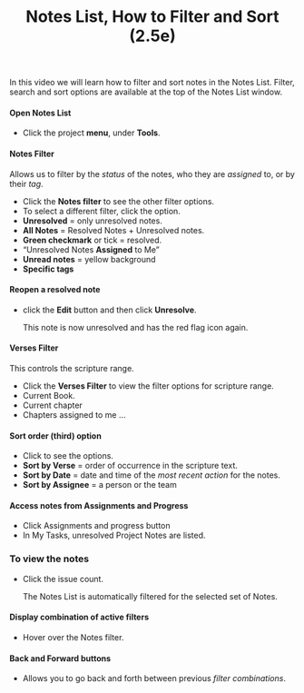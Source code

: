 ﻿---
title: Notes List, How to Filter and Sort (2.5e)
---
In this video we will learn how to filter and sort notes in the Notes List. Filter, search and sort options are available at the top of the Notes List window.

#### Open Notes List

-   Click the project **menu**, under **Tools**.

#### Notes Filter

Allows us to filter by the *status* of the notes, who they are *assigned* to, or by their *tag*.

-   Click the **Notes filter** to see the other filter options.
-   To select a different filter, click the option.
-   **Unresolved** = only unresolved notes.
-   **All Notes** = Resolved Notes + Unresolved notes.
-   **Green checkmark** or tick = resolved.
-   “Unresolved Notes **Assigned** to Me”
-   **Unread notes** = yellow background
-   **Specific tags**

#### Reopen a resolved note

-   click the **Edit** button and then click **Unresolve**.

    This note is now unresolved and has the red flag icon again.

#### Verses Filter

This controls the scripture range.

-   Click the **Verses Filter** to view the filter options for scripture range.
-   Current Book.
-   Current chapter
-   Chapters assigned to me …

#### Sort order (third) option

-   Click to see the options.
-   **Sort by Verse** = order of occurrence in the scripture text.
-   **Sort by Date** = date and time of the *most* *recent action* for the notes.
-   **Sort by Assignee** = a person or the team

#### Access notes from Assignments and Progress

-   Click Assignments and progress button
-   In My Tasks, unresolved Project Notes are listed.

### To view the notes

-   Click the issue count.

    The Notes List is automatically filtered for the selected set of Notes.

#### Display combination of active filters

-   Hover over the Notes filter.

#### Back and Forward buttons

-   Allows you to go back and forth between previous *filter combinations*.
